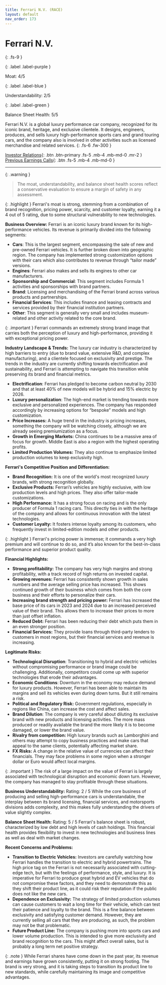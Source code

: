 ```yaml
---
title: Ferrari N.V. (RACE)
layout: default
nav_order: 173
---
```


# Ferrari N.V.
{: .fs-9 }

{: .label .label-purple }

Moat: 4/5

{: .label .label-blue }

Understandability: 2/5

{: .label .label-green }

Balance Sheet Health: 5/5

Ferrari N.V. is a global luxury performance car company, recognized for its iconic brand, heritage, and exclusive clientele. It designs, engineers, produces, and sells luxury high-performance sports cars and grand touring cars, and the company also is involved in other activities such as licensed merchandise and related services.
{: .fs-6 .fw-300 }

[Investor Relations](https://www.google.com/search?q=RACE+investor+relations){: .btn .btn-primary .fs-5 .mb-4 .mb-md-0 .mr-2 }
[Previous Earnings Calls](https://discountingcashflows.com/company/RACE/transcripts/){: .btn .fs-5 .mb-4 .mb-md-0 }

---

{: .warning }
>The moat, understandability, and balance sheet health scores reflect a conservative evaluation to ensure a margin of safety in any assessment.



{: .highlight }
Ferrari's moat is strong, stemming from a combination of brand recognition, pricing power, scarcity, and customer loyalty, earning it a 4 out of 5 rating, due to some structural vulnerability to new technologies.

**Business Overview:**
Ferrari is an iconic luxury brand known for its high-performance vehicles. Its revenue is primarily divided into the following segments:
*   **Cars**: This is the largest segment, encompassing the sale of new and pre-owned Ferrari vehicles. It is further broken down into geographic region. The company has implemented strong customization options with their cars which also contributes to revenue through “tailor made” versions. 
*   **Engines**: Ferrari also makes and sells its engines to other car manufacturers.
*  **Sponsorship and Commercial**: This segment includes Formula 1 activities and sponsorships with brand partners.
*   **Brand**: Licensing and merchandising of the Ferrari brand across various products and partnerships.
*   **Financial Services**: This includes finance and leasing contracts and services provided by their financial institution partners.
*   **Other**: This segment is generally very small and includes museum-related and other activity related to the core brand.

{: .important }
Ferrari commands an extremely strong brand image that carries both the perception of luxury and high-performance, providing it with exceptional pricing power.

**Industry Landscape & Trends:**
The luxury car industry is characterized by high barriers to entry (due to brand value, extensive R&D, and complex manufacturing), and a clientele focused on exclusivity and prestige. The trends in the industry are currently shifting towards electrification and sustainability, and Ferrari is attempting to navigate this transition while preserving its brand and financial metrics.
*  **Electrification**: Ferrari has pledged to become carbon neutral by 2030 and that at least 40% of new models will be hybrid and 15% electric by 2026.
*   **Luxury personalization**: The high-end market is trending towards more exclusive and personalized experiences. The company has responded accordingly by increasing options for “bespoke” models and high customization.
*  **Price Increases:** A huge trend in the industry is pricing increases, something the company will be watching closely, although we are already seeing premiumization as a focus.
*  **Growth in Emerging Markets:** China continues to be a massive area of focus for growth. Middle East is also a region with the highest operating profits.
* **Limited Production Volumes:**  They also continue to emphasize limited production volumes to keep exclusivity high.

**Ferrari's Competitive Position and Differentiation:**
*   **Brand Recognition:** It is one of the world's most recognized luxury brands, with strong recognition globally.
*   **Exclusive Products:** Ferrari’s vehicles are highly exclusive, with low production levels and high prices. They also offer tailor-made customizations.
*   **High Performance:** It has a strong focus on racing and is the only producer of Formula 1 racing cars. This directly ties in with the heritage of the company and allows for continuous innovation with the latest technologies.
*   **Customer Loyalty:** It fosters intense loyalty among its customers, who frequently invest in limited-edition models and other products.

{: .highlight }
Ferrari's pricing power is immense; it commands a very high premium and will continue to do so, and it’s also known for the best-in-class performance and superior product quality.

**Financial Highlights:**
*   **Strong profitability:** The company has very high margins and strong profitability, with a track record of high returns on invested capital.
*   **Growing revenues:** Ferrari has consistently shown growth in sales numbers and the average selling price has increased. This shows continued growth of their business which comes from both the core business and their efforts to personalize their cars.
*  **Increasing brand strength and pricing power:** Ferrari has increased the base price of its cars in 2023 and 2024 due to an increased perceived value of their brand. This allows them to increase their prices to more than just offset inflation.
*  **Reduced Debt:** Ferrari has been reducing their debt which puts them in an even stronger position.
*   **Financial Services:** They provide loans through third-party lenders to customers in most regions, but their financial services and revenue is increasing.

**Legitimate Risks:**
*   **Technological Disruption**: Transitioning to hybrid and electric vehicles without compromising performance or brand image could be challenging. Additionally, competitors could come up with superior technologies that erode their advantages. 
*   **Economic Conditions**: Downturn in the economy may reduce demand for luxury products. However, Ferrari has been able to maintain its margins and sell its vehicles even during down turns. But it still remains a risk.
*  **Political and Regulatory Risk:** Government regulations, especially in regions like China, can increase the cost and affect sales.
*   **Brand Dilution**: The company is very careful about diluting its exclusive brand with new products and licensing activities. The more mass produced or readily available the brand the more likely it is to become damaged, or lower the brand value.
*   **Rivalry from competition:** High luxury brands such as Lamborghini and others may attempt to copy business practices and make cars that appeal to the same clients, potentially affecting market share.
* **FX Risks:** A change in the relative value of currencies can affect their financials. They may face problems in some region when a stronger dollar or Euro would affect local margins.

{: .important }
The risk of a large impact on the value of Ferrari is largely associated with technological disruption and economic down turn. However, the company has managed to stay profitable through these situations.

**Business Understandability:**
Rating: 2 / 5
While the core business of producing and selling high-performance cars is understandable, the interplay between its brand licensing, financial services, and motorsports divisions adds complexity, and this makes fully understanding the drivers of value slightly complex.

**Balance Sheet Health:**
Rating: 5 / 5
Ferrari's balance sheet is robust, characterized by low debt and high levels of cash holdings. This financial health provides flexibility to invest in new technologies and business lines as well as deal with market changes.

**Recent Concerns and Problems:**
*   **Transition to Electric Vehicles:** Investors are carefully watching how Ferrari handles the transition to electric and hybrid powertrains. The high price tag on the Ferrari is not necessarily associated with cutting-edge tech, but with the feelings of performance, style, and luxury. It is imperative for Ferrari to produce great hybrid and EV vehicles that do not compromise these factors, and they need to demonstrate this as they shift their product line, as it could risk their reputation if the public does not like the new cars.
*   **Dependence on Exclusivity:** The strategy of limited production volumes can cause customers to wait a long time for their vehicle, which can test their patience and loyalty to the brand. This is a fine balance between exclusivity and satisfying customer demand. However, they are currently selling all cars that they are producing, as such, the problem may not be that problematic.
*   **Future Product Line:** The company is pushing more into sports cars and lower volume production. This is intended to give more exclusivity and brand recognition to the cars. This might affect overall sales, but is probably a long term net positive strategy.

{: .note }
While Ferrari shares have come down in the past year, its revenue and earnings have grown consistently, putting it on strong footing. The brand is very strong, and it is taking steps to transition its product line to new standards, while carefully maintaining its image and competitive advantages.
